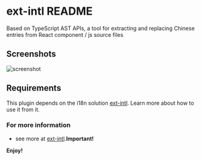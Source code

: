 # ext-intl README

Based on TypeScript AST APIs, a tool for extracting and replacing Chinese entries from React component / js source files

## Screenshots

![screenshot](https://i.loli.net/2020/05/25/61R4H7gIASsaYfr.gif)

## Requirements

This plugin depends on the i18n solution [ext-intl](https://www.npmjs.com/package/ext-intl). Learn more about how to use it from it.

### For more information

- see more at [ext-intl](https://www.npmjs.com/package/ext-intl).**Important!**

**Enjoy!**
